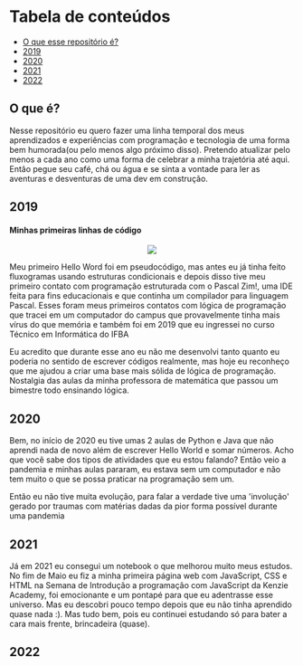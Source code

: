 Tabela de conteúdos
=================
<!--ts-->
   * [O que esse repositório é?](#o-que-é)
   * [2019](#2019)
   * [2020](#2020)
   * [2021](#2021)
   * [2022](#2022)
<!--te-->

## O que é? 

<p>Nesse repositório eu quero fazer uma linha temporal dos meus aprendizados e experiências com programação e tecnologia de uma forma bem humorada(ou pelo menos algo próximo disso). Pretendo atualizar pelo menos a cada ano como uma forma de celebrar a minha trajetória até aqui. Então pegue seu café, chá ou água e se sinta a vontade para ler as aventuras e desventuras de uma dev em construção.</p>
  
## 2019

#### Minhas primeiras linhas de código

<div align = "center">
<img src= 'https://user-images.githubusercontent.com/84740942/156893437-bcb2b996-e7dc-470b-9a42-694d8e3b47e0.png'>
</div>

<p>Meu primeiro Hello Word foi em pseudocódigo, mas antes eu já tinha feito fluxogramas usando estruturas condicionais e depois disso tive meu primeiro contato com programação estruturada com o Pascal Zim!, uma IDE feita para fins educacionais e que continha um compilador para linguagem Pascal. Esses foram meus primeiros contatos com lógica de programação que tracei em um computador do campus que provavelmente tinha mais vírus do que memória e também foi em 2019 que eu ingressei no curso Técnico em Informática do IFBA</p>

<p>Eu acredito que durante esse ano eu não me desenvolvi tanto quanto eu poderia no sentido de escrever códigos realmente, mas hoje eu reconheço que me ajudou a criar uma base mais sólida de lógica de programação. Nostalgia das aulas da minha professora de matemática que passou um bimestre todo ensinando lógica.</p>

## 2020

<p>Bem, no início de 2020 eu tive umas 2 aulas de Python e Java que não aprendi nada de novo além de escrever Hello World e somar números. Acho que você sabe dos tipos de atividades que eu estou falando? Então veio a pandemia e minhas aulas pararam, eu estava sem um computador e não tem muito o que se possa praticar na programação sem um.</p>
<p>Então eu não tive muita evolução, para falar a verdade tive uma 'involução' gerado por traumas com matérias dadas da pior forma possível durante uma pandemia</p>

## 2021

<p>Já em 2021 eu consegui um notebook o que melhorou muito meus estudos. No fim de Maio eu fiz a minha primeira página web com JavaScript, CSS e HTML na Semana de Introdução a programação com JavaScript da Kenzie Academy, foi emocionante e um pontapé para que eu adentrasse esse universo. Mas eu descobri pouco tempo depois que eu não tinha aprendido quase nada :). Mas tudo bem, pois eu continuei estudando só para bater a cara mais frente, brincadeira (quase). </p>

## 2022
